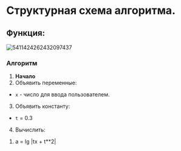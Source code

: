 # Структурная схема алгоритма. 

## Функция:
![5411424262432097437](https://github.com/user-attachments/assets/b752916e-7ca6-4992-942f-b83b7ea4ed1b)

### Алгоритм
1. **Начало**
2. Объявить переменные:
- `x` - число для ввода пользователем.
3. Объявить константу:
- `t` = 0.3
4. Вычислить:
  1) a = lg |tx + t**2|
